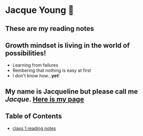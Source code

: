 # Jacque Young :metal:
## These are my reading notes

## Growth mindset is living in the world of possibilities!
- Learning from failures
- Rembering that nothing is easy at first
- I don't know how...**yet**!

## My name is Jacqueline but please call me *Jacque*.  [Here is my page](https://jyoung7834.github.io/reading-notes/)

## Table of Contents
- [class 1 reading notes](class1.md)


